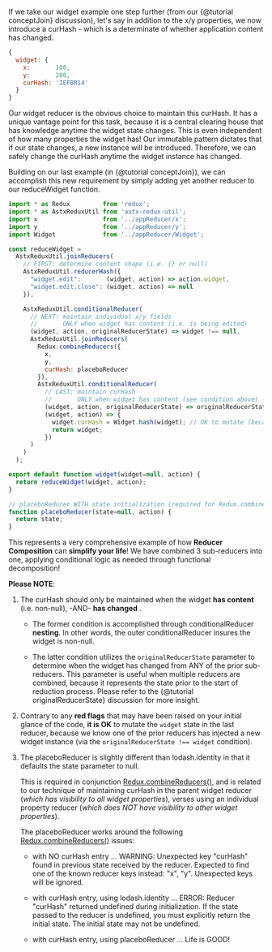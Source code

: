If we take our widget example one step further (from our {@tutorial
conceptJoin} discussion), let's say in addition to the x/y properties,
we now introduce a curHash - which is a determinate of whether
application content has changed.

```JavaScript
{
  widget: {
    x:       100,
    y:       200,
    curHash: 'IEFBR14'
  }
}
```

Our widget reducer is the obvious choice to maintain this curHash.  It
has a unique vantage point for this task, because it is a central
clearing house that has knowledge anytime the widget state changes.
This is even independent of how many properties the widget has!  Our
immutable pattern dictates that if our state changes, a new instance
will be introduced.  Therefore, we can safely change the curHash anytime
the widget instance has changed.

Building on our last example (in {@tutorial conceptJoin}), we can
accomplish this new requirement by simply adding yet another reducer
to our reduceWidget function.

```JavaScript
import * as Redux         from 'redux';
import * as AstxReduxUtil from 'astx-redux-util';
import x                  from '../appReducer/x';
import y                  from '../appReducer/y';
import Widget             from '../appReducer/Widget';

const reduceWidget = 
  AstxReduxUtil.joinReducers(
    // FIRST: determine content shape (i.e. {} or null)
    AstxReduxUtil.reducerHash({
      "widget.edit":       (widget, action) => action.widget,
      "widget.edit.close": (widget, action) => null
    }),

    AstxReduxUtil.conditionalReducer(
      // NEXT: maintain individual x/y fields
      //       ONLY when widget has content (i.e. is being edited)
      (widget, action, originalReducerState) => widget !== null,
      AstxReduxUtil.joinReducers(
        Redux.combineReducers({
          x,
          y,
          curHash: placeboReducer
        }),
        AstxReduxUtil.conditionalReducer(
          // LAST: maintain curHash
          //       ONLY when widget has content (see condition above) -AND- has changed
          (widget, action, originalReducerState) => originalReducerState !== widget,
          (widget, action) => {
            widget.curHash = Widget.hash(widget); // OK to mutate (because of changed instance)
            return widget;
          })
      )
    )
  );

export default function widget(widget=null, action) {
  return reduceWidget(widget, action);
}

// placeboReducer WITH state initialization (required for Redux.combineReducers())
function placeboReducer(state=null, action) {
  return state;
}
```

This represents a very comprehensive example of how **Reducer
Composition** can **simplify your life**!  We have combined 3
sub-reducers into one, applying conditional logic as needed through
functional decomposition!

**Please NOTE**:

1. The curHash should only be maintained when the widget **has
   content** (i.e. non-null), -AND- **has changed** .  

   - The former condition is accomplished through conditionalReducer
     **nesting**.  In other words, the outer conditionalReducer insures
     the widget is non-null.

   - The latter condition utilizes the `originalReducerState`
     parameter to determine when the widget has changed from ANY of
     the prior sub-reducers.  This parameter is useful when multiple
     reducers are combined, because it represents the state prior to
     the start of reduction process.  Please refer to the {@tutorial
     originalReducerState} discussion for more insight.

2. Contrary to any **red flags** that may have been raised on your
   initial glance of the code, **it is OK** to mutate the `widget`
   state in the last reducer, because we know one of the prior
   reducers has injected a new widget instance (via the
   `originalReducerState !== widget` condition).

3. The placeboReducer is slightly different than lodash.identity in
   that it defaults the state parameter to null.  

   This is required in conjunction
   [Redux.combineReducers()](http://redux.js.org/docs/api/combineReducers.html),
   and is related to our technique of maintaining curHash in the
   parent widget reducer (*which has visibility to all widget
   properties*), verses using an individual property reducer (*which
   does NOT have visibility to other widget properties*).

   The placeboReducer works around the following
   [Redux.combineReducers()](http://redux.js.org/docs/api/combineReducers.html)
   issues:

   - with NO curHash entry ... 
         WARNING:
         Unexpected key "curHash" found in previous state received by the reducer.
         Expected to find one of the known reducer keys instead: "x", "y".
         Unexpected keys will be ignored.

   - with curHash entry, using lodash.identity ...
         ERROR:
         Reducer "curHash" returned undefined during initialization.
         If the state passed to the reducer is undefined, you must explicitly return the initial state.
         The initial state may not be undefined.

   - with curHash entry, using placeboReducer ...
         Life is GOOD!
